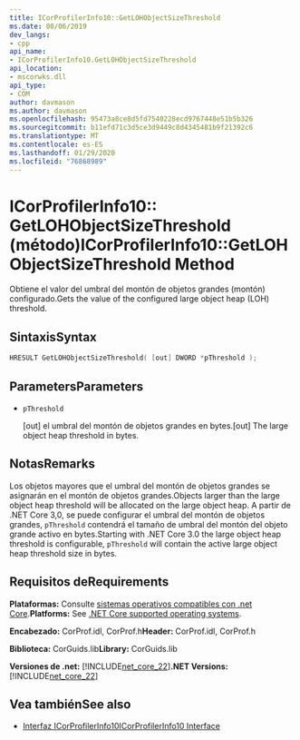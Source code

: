 ```yaml
---
title: ICorProfilerInfo10::GetLOHObjectSizeThreshold
ms.date: 08/06/2019
dev_langs:
- cpp
api_name:
- ICorProfilerInfo10.GetLOHObjectSizeThreshold
api_location:
- mscorwks.dll
api_type:
- COM
author: davmason
ms.author: davmason
ms.openlocfilehash: 95473a8ce8d5fd7540228ecd9767448e51b5b326
ms.sourcegitcommit: b11efd71c3d5ce3d9449c8d4345481b9f21392c6
ms.translationtype: MT
ms.contentlocale: es-ES
ms.lasthandoff: 01/29/2020
ms.locfileid: "76868989"
---
```

# <a name="icorprofilerinfo10getlohobjectsizethreshold-method"></a><span data-ttu-id="8d13b-102">ICorProfilerInfo10:: GetLOHObjectSizeThreshold (método)</span><span class="sxs-lookup"><span data-stu-id="8d13b-102">ICorProfilerInfo10::GetLOHObjectSizeThreshold Method</span></span>

<span data-ttu-id="8d13b-103">Obtiene el valor del umbral del montón de objetos grandes (montón) configurado.</span><span class="sxs-lookup"><span data-stu-id="8d13b-103">Gets the value of the configured large object heap (LOH) threshold.</span></span>

## <a name="syntax"></a><span data-ttu-id="8d13b-104">Sintaxis</span><span class="sxs-lookup"><span data-stu-id="8d13b-104">Syntax</span></span>

```cpp
HRESULT GetLOHObjectSizeThreshold( [out] DWORD *pThreshold );
```

## <a name="parameters"></a><span data-ttu-id="8d13b-105">Parameters</span><span class="sxs-lookup"><span data-stu-id="8d13b-105">Parameters</span></span>

- `pThreshold`

  <span data-ttu-id="8d13b-106">\[out] el umbral del montón de objetos grandes en bytes.</span><span class="sxs-lookup"><span data-stu-id="8d13b-106">\[out] The large object heap threshold in bytes.</span></span>

## <a name="remarks"></a><span data-ttu-id="8d13b-107">Notas</span><span class="sxs-lookup"><span data-stu-id="8d13b-107">Remarks</span></span>

<span data-ttu-id="8d13b-108">Los objetos mayores que el umbral del montón de objetos grandes se asignarán en el montón de objetos grandes.</span><span class="sxs-lookup"><span data-stu-id="8d13b-108">Objects larger than the large object heap threshold will be allocated on the large object heap.</span></span> <span data-ttu-id="8d13b-109">A partir de .NET Core 3,0, se puede configurar el umbral del montón de objetos grandes, `pThreshold` contendrá el tamaño de umbral del montón del objeto grande activo en bytes.</span><span class="sxs-lookup"><span data-stu-id="8d13b-109">Starting with .NET Core 3.0 the large object heap threshold is configurable, `pThreshold` will contain the active large object heap threshold size in bytes.</span></span>

## <a name="requirements"></a><span data-ttu-id="8d13b-110">Requisitos de</span><span class="sxs-lookup"><span data-stu-id="8d13b-110">Requirements</span></span>

<span data-ttu-id="8d13b-111">**Plataformas:** Consulte [sistemas operativos compatibles con .net Core](../../../core/install/dependencies.md?tabs=netcore30&pivots=os-windows).</span><span class="sxs-lookup"><span data-stu-id="8d13b-111">**Platforms:** See [.NET Core supported operating systems](../../../core/install/dependencies.md?tabs=netcore30&pivots=os-windows).</span></span>

<span data-ttu-id="8d13b-112">**Encabezado:** CorProf.idl, CorProf.h</span><span class="sxs-lookup"><span data-stu-id="8d13b-112">**Header:** CorProf.idl, CorProf.h</span></span>

<span data-ttu-id="8d13b-113">**Biblioteca:** CorGuids.lib</span><span class="sxs-lookup"><span data-stu-id="8d13b-113">**Library:** CorGuids.lib</span></span>

<span data-ttu-id="8d13b-114">**Versiones de .net:** [!INCLUDE[net_core_22](../../../../includes/net-core-30-md.md)]</span><span class="sxs-lookup"><span data-stu-id="8d13b-114">**.NET Versions:** [!INCLUDE[net_core_22](../../../../includes/net-core-30-md.md)]</span></span>

## <a name="see-also"></a><span data-ttu-id="8d13b-115">Vea también</span><span class="sxs-lookup"><span data-stu-id="8d13b-115">See also</span></span>

- [<span data-ttu-id="8d13b-116">Interfaz ICorProfilerInfo10</span><span class="sxs-lookup"><span data-stu-id="8d13b-116">ICorProfilerInfo10 Interface</span></span>](icorprofilerinfo10-interface.md)
